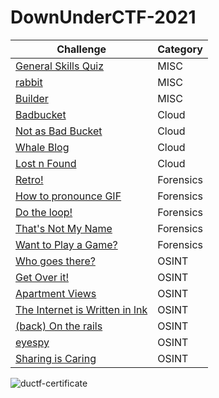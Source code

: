 # DownUnderCTF-2021

| Challenge | Category | 
| ----------- | ----------- | 
| [General Skills Quiz](https://github.com/Stirring16/DownUnderCTF-2021/blob/main/MISC/General%20Skills%20Quiz/readme.md) | MISC |
| [rabbit](https://github.com/Stirring16/DownUnderCTF-2021/blob/main/MISC/rabbit/readme.md) | MISC |
| [Builder](https://github.com/Stirring16/DownUnderCTF-2021/blob/main/MISC/Builder/readme.md) | MISC |
| [Badbucket](https://github.com/Stirring16/DownUnderCTF-2021/blob/main/Cloud/Bad%20Bucket/readme.md) | Cloud |
| [Not as Bad Bucket](https://github.com/Stirring16/DownUnderCTF-2021/blob/main/Cloud/Not%20as%20Bad%20Bucket/readme.md) | Cloud |
| [Whale Blog](https://github.com/Stirring16/DownUnderCTF-2021/blob/main/Cloud/Whale%20Blog/readme.md) | Cloud |
| [Lost n Found](https://github.com/Stirring16/DownUnderCTF-2021/blob/main/Cloud/Lost%20n%20Found/readme.md) | Cloud |
| [Retro!](https://github.com/Stirring16/DownUnderCTF-2021/blob/main/Forensics/Retro!/readme.md) | Forensics | 
| [How to pronounce GIF](https://github.com/Stirring16/DownUnderCTF-2021/blob/main/Forensics/How%20to%20pronounce%20GIF/readme.md) | Forensics |
| [Do the loop!](https://github.com/Stirring16/DownUnderCTF-2021/blob/main/Forensics/Do%20the%20loop!/readme.md) | Forensics | 
| [That's Not My Name](https://github.com/Stirring16/DownUnderCTF-2021/blob/main/Forensics/That's%20Not%20My%20Name/readme.md) | Forensics | 
| [Want to Play a Game?](https://github.com/Stirring16/DownUnderCTF-2021/blob/main/Forensics/Want%20to%20Play%20a%20Game%3F/readme.md) | Forensics | 
| [Who goes there?](https://github.com/Stirring16/DownUnderCTF-2021/blob/main/OSINT/WhoGoesThere/readme.md) | OSINT |
| [Get Over it!](https://github.com/Stirring16/DownUnderCTF-2021/blob/main/OSINT/Get%20over%20it!/readme.md) | OSINT | 
| [Apartment Views](https://github.com/Stirring16/DownUnderCTF-2021/blob/main/OSINT/Apartment%20Views/readme.md) | OSINT |
| [The Internet is Written in lnk](https://github.com/Stirring16/DownUnderCTF-2021/blob/main/OSINT/The%20Internet%20is%20Written%20in%20lnk/readme.md) | OSINT | 
| [(back) On the rails](https://github.com/Stirring16/DownUnderCTF-2021/tree/main/OSINT/(back)%20On%20the%20rails/readme.md) | OSINT |
| [eyespy](https://github.com/Stirring16/DownUnderCTF-2021/blob/main/OSINT/eyespy/readme.md) | OSINT | 
| [Sharing is Caring](https://github.com/Stirring16/DownUnderCTF-2021/blob/main/OSINT/Sharing%20is%20Caring/readme.md) | OSINT | 




![ductf-certificate](https://user-images.githubusercontent.com/62060867/134850686-c8eb1882-d8f6-4076-a729-972a594fe225.jpg)
